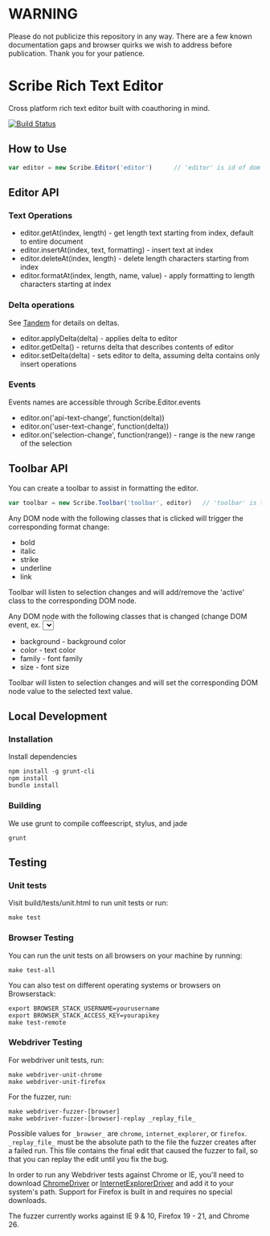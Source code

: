 WARNING
===

Please do not publicize this repository in any way. There are a few known documentation gaps and browser quirks we wish to address before publication. Thank you for your patience.


Scribe Rich Text Editor
===

Cross platform rich text editor built with coauthoring in mind. 

[![Build Status](https://secure.travis-ci.org/stypi/scribe.png?branch=master)](http://travis-ci.org/stypi/scribe)


How to Use
---

```javascript
var editor = new Scribe.Editor('editor')      // 'editor' is id of dom container
```


Editor API
---

### Text Operations

- editor.getAt(index, length) - get length text starting from index, default to entire document
- editor.insertAt(index, text, formatting) - insert text at index
- editor.deleteAt(index, length) - delete length characters starting from index
- editor.formatAt(index, length, name, value) - apply formatting to length characters starting at index

### Delta operations

See [Tandem](https://github.com/stypi/tandem) for details on deltas.

- editor.applyDelta(delta) - applies delta to editor
- editor.getDelta() - returns delta that describes contents of editor
- editor.setDelta(delta) - sets editor to delta, assuming delta contains only insert operations

### Events

Events names are accessible through Scribe.Editor.events

- editor.on('api-text-change', function(delta))
- editor.on('user-text-change', function(delta))
- editor.on('selection-change', function(range)) - range is the new range of the selection


Toolbar API
---

You can create a toolbar to assist in formatting the editor.

```javascript
var toolbar = new Scribe.Toolbar('toolbar', editor)   // 'toolbar' is the id of dom container
```

Any DOM node with the following classes that is clicked will trigger the corresponding format change:

- bold
- italic
- strike
- underline
- link

Toolbar will listen to selection changes and will add/remove the 'active' class to the corresponding DOM node.

Any DOM node with the following classes that is changed (change DOM event, ex. <select>) will trigger the corresponding format change:

- background - background color
- color - text color
- family - font family
- size - font size

Toolbar will listen to selection changes and will set the corresponding DOM node value to the selected text value.


Local Development
---

### Installation

Install dependencies

    npm install -g grunt-cli
    npm install
    bundle install

### Building

We use grunt to compile coffeescript, stylus, and jade

    grunt


Testing
---

### Unit tests

Visit build/tests/unit.html to run unit tests or run:
    
    make test
    
### Browser Testing

You can run the unit tests on all browsers on your machine by running:

    make test-all

You can also test on different operating systems or browsers on Browserstack:

    export BROWSER_STACK_USERNAME=yourusername
    export BROWSER_STACK_ACCESS_KEY=yourapikey
    make test-remote

### Webdriver Testing
For webdriver unit tests, run:
    
    make webdriver-unit-chrome
    make webdriver-unit-firefox
    
For the fuzzer, run:

    make webdriver-fuzzer-[browser]
    make webdriver-fuzzer-[browser]-replay _replay_file_

Possible values for ```_browser_``` are ```chrome```, ```internet_explorer```, or ```firefox```.
```_replay_file_``` must be the absolute path to the file the fuzzer creates after a failed run.
This file contains the final edit that caused the fuzzer to fail, so that you can replay the edit until you fix the bug.

In order to run any Webdriver tests against Chrome or IE, you'll need to download 
[ChromeDriver](https://code.google.com/p/chromedriver/downloads/list) or
[InternetExplorerDriver](https://code.google.com/p/selenium/downloads/list) and add it to your system's path. 
Support for Firefox is built in and requires no special downloads.

The fuzzer currently works against IE 9 & 10, Firefox 19 - 21, and Chrome 26.


